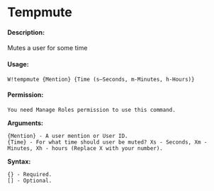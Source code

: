 # Tempmute

#### Description:

Mutes a user for some time

#### Usage:

```text
W!tempmute {Mention} {Time (s–Seconds, m-Minutes, h-Hours)}
```

#### Permission:

```text
You need Manage Roles permission to use this command.
```

**Arguments:**

```text
{Mention} - A user mention or User ID.
{Time} - For what time should user be muted? Xs - Seconds, Xm - Minutes, Xh - hours (Replace X with your number).
```

**Syntax:**

```text
{} - Required.
[] - Optional.
```

